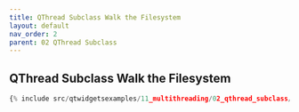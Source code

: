 ```yaml
---
title: QThread Subclass Walk the Filesystem
layout: default
nav_order: 2
parent: 02 QThread Subclass
---
```


## QThread Subclass Walk the Filesystem

```python
{% include src/qtwidgetsexamples/11_multithreading/02_qthread_subclass/02_qthreadsubclass_walk_filesystem.py %}
```